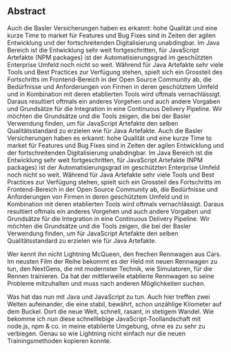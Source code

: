 ## Abstract ##

Auch die Basler Versicherungen haben es erkannt: hohe Qualität und eine kurze Time to market für Features und Bug Fixes sind in Zeiten der agilen Entwicklung und der fortschreitenden Digitalisierung unabdingbar. 
Im Java Bereich ist die Entwicklung sehr weit fortgeschritten, für JavaScript Artefakte (NPM packages) ist der Automatisierungsgrad im geschützten Enterprise Umfeld noch nicht so weit. Während für Java Artefakte sehr viele Tools und Best Practices zur Verfügung stehen, spielt sich ein Grossteil des Fortschritts im Frontend-Bereich in der Open Source Community ab, die Bedürfnisse und Anforderungen von Firmen in deren geschütztem Umfeld und in Kombination mit deren etablierten Tools wird oftmals vernachlässigt. Daraus resultiert oftmals ein anderes Vorgehen und auch andere Vorgaben und Grundsätze für die Integration in eine Continuous Delivery Pipeline. 
Wir möchten die Grundsätze und die Tools zeigen, die bei der Basler Verwendung finden, um für JavaScript Artefakte den selben Qualitätsstandard zu erzielen wie für Java Artefakte.
Auch die Basler Versicherungen haben es erkannt: hohe Qualität und eine kurze Time to market für Features und Bug Fixes sind in Zeiten der agilen Entwicklung und der fortschreitenden Digitalisierung unabdingbar. 
Im Java Bereich ist die Entwicklung sehr weit fortgeschritten, für JavaScript Artefakte (NPM packages) ist der Automatisierungsgrad im geschützten Enterprise Umfeld noch nicht so weit. Während für Java Artefakte sehr viele Tools und Best Practices zur Verfügung stehen, spielt sich ein Grossteil des Fortschritts im Frontend-Bereich in der Open Source Community ab, die Bedürfnisse und Anforderungen von Firmen in deren geschütztem Umfeld und in Kombination mit deren etablierten Tools wird oftmals vernachlässigt. Daraus resultiert oftmals ein anderes Vorgehen und auch andere Vorgaben und Grundsätze für die Integration in eine Continuous Delivery Pipeline. 
Wir möchten die Grundsätze und die Tools zeigen, die bei der Basler Verwendung finden, um für JavaScript Artefakte den selben Qualitätsstandard zu erzielen wie für Java Artefakte.




Wer kennt ihn nicht Lightning McQueen, den frechen Rennwagen aus Cars. 
Im neusten Film der Reihe bekommt es der Held mit neuen Rennwagen zu tun, den NextGens, die mit modernster Technik, wie Simulatoren, für die Rennen trainieren. 
Da hat der mittlerweile etablierte Rennwagen so seine Probleme mitzuhalten und muss nach anderen Möglichkeiten suchen.

Was hat das nun mit Java und JavaScript zu tun. 
Auch hier treffen zwei Welten aufeinander, die eine stabil, bewährt, schon unzählige Kilometer auf dem Buckel. 
Dort die neue Welt, schnell, rasant, in stetigem Wandel. 
Wie bekomme ich nun diese schnelllebige JavaScript-Toollandschaft mit  node.js, npm & co. in meine etablierte Umgebung, ohne es zu sehr zu verbiegen. 
Genau so wie Lightning nicht einfach nur die neuen Trainingsmethoden kopieren konnte.
